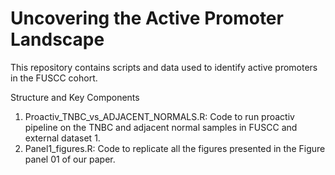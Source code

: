 # **Uncovering the Active Promoter Landscape**
This repository contains scripts and data used to identify active promoters in the FUSCC cohort. 

Structure and Key Components
1. Proactiv_TNBC_vs_ADJACENT_NORMALS.R: Code to run proactiv pipeline on the TNBC and adjacent normal samples in FUSCC and external dataset 1.
2. Panel1_figures.R: Code to replicate all the figures presented in the Figure panel 01 of our paper.
